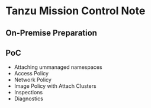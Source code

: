 # Tanzu Mission Control Note

## On-Premise Preparation

## PoC

- Attaching ummanaged namespaces
- Access Policy
- Network Policy
- Image Policy with Attach Clusters
- Inspections
- Diagnostics

